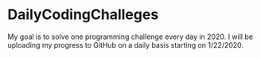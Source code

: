 # DailyCodingChalleges
My goal is to solve one programming challenge every day in 2020. I will be uploading my progress to GitHub on a daily basis starting on 1/22/2020.
